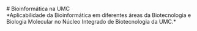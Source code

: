 </br>
# Bioinformática na UMC
</br>
*Aplicabilidade da Bioinformática em diferentes áreas da Biotecnologia e Biologia Molecular no Núcleo Integrado de Biotecnologia da UMC.*
